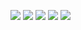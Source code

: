 [<img src="https://img.shields.io/badge/Exercism-009CAB?style=for-the-badge&logo=exercism&logoColor=white">](https://exercism.org/profiles/schiban)
[<img src="https://img.shields.io/badge/-LeetCode-FFA116?style=for-the-badge&logo=LeetCode&logoColor=black">](https://leetcode.com/schiban)
[<img src="https://img.shields.io/badge/-Sololearn-3a464b?style=for-the-badge&logo=Sololearn&logoColor=white">](https://sololearn.com/pt/profile/31163268)
[<img src="https://img.shields.io/badge/Itch.io-FA5C5C?style=for-the-badge&logo=itchdotio&logoColor=white">](https://schiban.itch.io/)
[<img src="https://img.shields.io/badge/freecodecamp-27273D?style=for-the-badge&logo=freecodecamp&logoColor=white)">](https://www.freecodecamp.org/schiban)


<!--
**schiban/schiban** is a ✨ _special_ ✨ repository because its `README.md` (this file) appears on your GitHub profile.

Here are some ideas to get you started:

- 🔭 I’m currently working on ...
- 🌱 I’m currently learning ...
- 👯 I’m looking to collaborate on ...
- 🤔 I’m looking for help with ...
- 💬 Ask me about ...
- 📫 How to reach me: ...
- 😄 Pronouns: ...
- ⚡ Fun fact: ...
.. 
-->

